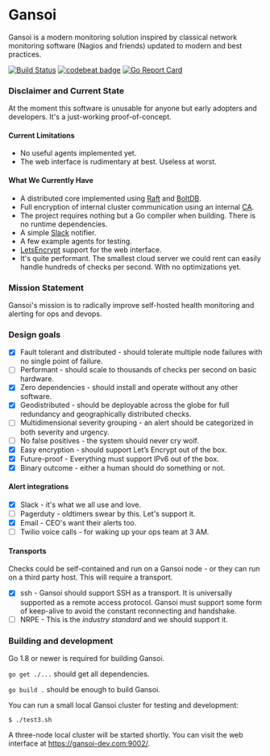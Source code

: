 Gansoi
======

Gansoi is a modern monitoring solution inspired by classical network monitoring
software (Nagios and friends) updated to modern and best practices.

[![Build Status](https://travis-ci.org/gansoi/gansoi.svg?branch=master)](https://travis-ci.org/gansoi/gansoi)
[![codebeat badge](https://codebeat.co/badges/3f6e63cc-d32d-4962-a285-0f3a71d6cb80)](https://codebeat.co/projects/github-com-gansoi-gansoi)
[![Go Report Card](https://goreportcard.com/badge/github.com/gansoi/gansoi)](https://goreportcard.com/report/github.com/gansoi/gansoi)

### Disclaimer and Current State

At the moment this software is unusable for anyone but early adopters
and developers. It's a just-working proof-of-concept.

#### Current Limitations

- No useful agents implemented yet.
- The web interface is rudimentary at best. Useless at worst.

#### What We Currently Have

- A distributed core implemented using [Raft](https://raft.github.io/) and
  [BoltDB](https://github.com/boltdb/bolt).
- Full encryption of internal cluster communication using an internal
  [CA](https://en.wikipedia.org/wiki/Certificate_authority).
- The project requires nothing but a Go compiler when building. There
  is no runtime dependencies.
- A simple [Slack](https://slack.com/) notifier.
- A few example agents for testing.
- [LetsEncrypt](https://letsencrypt.org/) support for the web interface.
- It's quite performant. The smallest cloud server we could rent can easily
  handle hundreds of checks per second. With no optimizations yet.

### Mission Statement

Gansoi's mission is to radically improve self-hosted health monitoring and
alerting for ops and devops.

### Design goals

- [x] Fault tolerant and distributed - should tolerate multiple node failures
  with no single point of failure.
- [ ] Performant - should scale to thousands of checks per second on basic
  hardware.
- [x] Zero dependencies - should install and operate without any other
  software.
- [x] Geodistributed - should be deployable across the globe for full
  redundancy and geographically distributed checks.
- [ ] Multidimensional severity grouping - an alert should be categorized in
  both severity and urgency.
- [ ] No false positives - the system should never cry wolf.
- [x] Easy encryption - should support Let’s Encrypt out of the box.
- [x] Future-proof - Everything must support IPv6 out of the box.
- [x] Binary outcome - either a human should do something or not.

#### Alert integrations

- [x] Slack - it's what we all use and love.
- [ ] Pagerduty - oldtimers swear by this. Let's support it.
- [x] Email - CEO's want their alerts too.
- [ ] Twilio voice calls - for waking up your ops team at 3 AM.

#### Transports

Checks could be self-contained and run on a Gansoi node - or they can run on a
third party host. This will require a transport.

- [x] ssh - Gansoi should support SSH as a transport. It is universally supported
  as a remote access protocol. Gansoi must support some form of keep-alive to
  avoid the constant reconnecting and handshake.
- [ ] NRPE - This is the *industry standard* and we should support it.

### Building and development

Go 1.8 or newer is required for building Gansoi.

`go get ./...` should get all dependencies.

`go build .` should be enough to build Gansoi.

You can run a small local Gansoi cluster for testing and development:

    $ ./test3.sh

A three-node local cluster will be started shortly. You can visit the web
interface at https://gansoi-dev.com:9002/.
